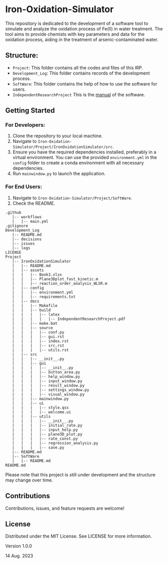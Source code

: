 # Iron-Oxidation-Simulator

This repository is dedicated to the development of a software tool to simulate and analyze the oxidation process of Fe(II) in water treatment. The tool aims to provide chemists with key parameters and data for the oxidation process, aiding in the treatment of arsenic-contaminated water.

## Structure:

- `Project`: This folder contains all the codes and files of this IRP.
- `Development_Log`: This folder contains records of the development process.
- `SoftWare`: This folder contains the help of how to use the software for users.
- `IndependentResearchProject` This is the [manual](/IndependentResearchProject.pdf) of the software.

## Getting Started

### For Developers:

1. Clone the repository to your local machine.
2. Navigate to `Iron-Oxidation-Simulator/Project/IronOxidationSimulator/src`.
3. Ensure you have the required dependencies installed, preferably in a virtual environment. You can use the provided `environment.yml` in the `config` folder to create a conda environment with all necessary dependencies.
4. Run `mainwindow.py` to launch the application.

### For End Users:

1. Navigate to `Iron-Oxidation-Simulator/Project/SoftWare`.
2. Check the README.

```
.github
   |-- workflows
   |   |-- main.yml
.gitignore
Development_Log
   |-- README.md
   |-- decisions
   |-- issues
   |-- logs
LICENSE
Project
   |-- IronOxidationSimulator
   |   |-- README.md
   |   |-- assets
   |   |   |-- Book3.xlsx
   |   |   |-- Plane3Dplot_fast_kinetic.m
   |   |   |-- reaction_order_analysis_WLSR.m
   |   |-- config
   |   |   |-- environment.yml
   |   |   |-- requirements.txt
   |   |-- docs
   |   |   |-- Makefile
   |   |   |-- build
   |   |   |   |-- latex
   |   |   |   |   |-- IndependentResearchProject.pdf
   |   |   |-- make.bat
   |   |   |-- source
   |   |   |   |-- conf.py
   |   |   |   |-- gui.rst
   |   |   |   |-- index.rst
   |   |   |   |-- src.rst
   |   |   |   |-- utils.rst
   |   |-- src
   |   |   |-- __init__.py
   |   |   |-- gui
   |   |   |   |-- __init__.py
   |   |   |   |-- button_area.py
   |   |   |   |-- help_window.py
   |   |   |   |-- input_window.py
   |   |   |   |-- result_window.py
   |   |   |   |-- settings_window.py
   |   |   |   |-- visual_window.py
   |   |   |-- mainwindow.py
   |   |   |-- ui
   |   |   |   |-- style.qss
   |   |   |   |-- welcome.ui
   |   |   |-- utils
   |   |   |   |-- __init__.py
   |   |   |   |-- initial_rate.py
   |   |   |   |-- input_help.py
   |   |   |   |-- plane3D_plot.py
   |   |   |   |-- rate_const.py
   |   |   |   |-- regression_analysis.py
   |   |   |   |-- save.py
   |-- README.md
   |-- SoftWare
   |   |-- README.md
README.md
```

Please note that this project is still under development and the structure may change over time.

## Contributions

Contributions, issues, and feature requests are welcome!

## License

Distributed under the MIT License. See LICENSE for more information.

Version 1.0.0

14 Aug. 2023
